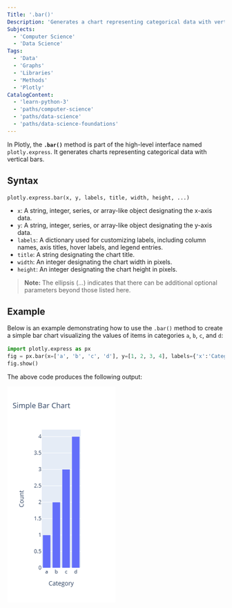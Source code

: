 ```yaml
---
Title: '.bar()'
Description: 'Generates a chart representing categorical data with vertical bars.'
Subjects:
  - 'Computer Science'
  - 'Data Science'
Tags:
  - 'Data'
  - 'Graphs'
  - 'Libraries'
  - 'Methods'
  - 'Plotly'
CatalogContent:
  - 'learn-python-3'
  - 'paths/computer-science'
  - 'paths/data-science'
  - 'paths/data-science-foundations'
---
```


In Plotly, the **`.bar()`** method is part of the high-level interface named `plotly.express`. It generates charts representing categorical data with vertical bars.

## Syntax

```pseudo
plotly.express.bar(x, y, labels, title, width, height, ...)
```

- `x`: A string, integer, series, or array-like object designating the x-axis data.
- `y`: A string, integer, series, or array-like object designating the y-axis data.
- `labels`: A dictionary used for customizing labels, including column names, axis titles, hover labels, and legend entries.
- `title`: A string designating the chart title.
- `width`: An integer designating the chart width in pixels.
- `height`: An integer designating the chart height in pixels.

> **Note:** The ellipsis (...) indicates that there can be additional optional parameters beyond those listed here.

## Example

Below is an example demonstrating how to use the `.bar()` method to create a simple bar chart visualizing the values of items in categories `a`, `b`, `c`, and `d`:

```py
import plotly.express as px
fig = px.bar(x=['a', 'b', 'c', 'd'], y=[1, 2, 3, 4], labels={'x':'Category', 'y':'Count'}, title='Simple Bar Chart', height=500, width=250)
fig.show()
```

The above code produces the following output:

![Output for the above example](https://raw.githubusercontent.com/Codecademy/docs/main/media/plotly-bar-example.png)
